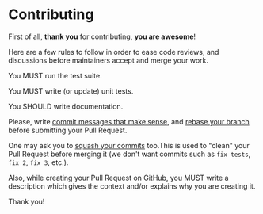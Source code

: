 Contributing
============

First of all, **thank you** for contributing, **you are awesome**!

Here are a few rules to follow in order to ease code reviews, and discussions before maintainers accept and merge your work.

You MUST run the test suite.

You MUST write (or update) unit tests.

You SHOULD write documentation.

Please, write [commit messages that make sense](http://tbaggery.com/2008/04/19/a-note-about-git-commit-messages.html), and [rebase your branch](http://git-scm.com/book/en/Git-Branching-Rebasing)
before submitting your Pull Request.

One may ask you to [squash your commits](http://gitready.com/advanced/2009/02/10/squashing-commits-with-rebase.html) too.This is used to "clean" your Pull Request before merging it (we don't want commits such as `fix tests`, `fix 2`, `fix 3`, etc.).

Also, while creating your Pull Request on GitHub, you MUST write a description which gives the context and/or explains why you are creating it.

Thank you!
     